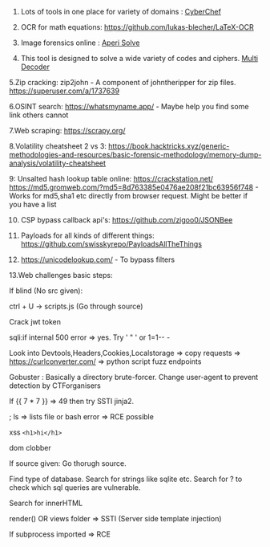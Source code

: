 1. Lots of tools in one place for variety of domains : [CyberChef](https://gchq.github.io/CyberChef/)

2. OCR for math equations: https://github.com/lukas-blecher/LaTeX-OCR

3. Image forensics online : [Aperi Solve](https://www.aperisolve.com/)

4. This tool is designed to solve a wide variety of codes and ciphers. [Multi Decoder](https://www.cachesleuth.com/multidecoder/)

5.Zip cracking: zip2john - A component of johntheripper for zip files.   https://superuser.com/a/1737639

6.OSINT search: https://whatsmyname.app/ - Maybe help you find some link others cannot

7.Web scraping: https://scrapy.org/

8.Volatility cheatsheet 2 vs 3: https://book.hacktricks.xyz/generic-methodologies-and-resources/basic-forensic-methodology/memory-dump-analysis/volatility-cheatsheet

9: Unsalted hash lookup table online: https://crackstation.net/  
  https://md5.gromweb.com/?md5=8d763385e0476ae208f21bc63956f748 - Works for md5,sha1 etc directly from browser request. Might be better if you have a list

10. CSP bypass callback api's: https://github.com/zigoo0/JSONBee

11. Payloads for all kinds of different things:
  https://github.com/swisskyrepo/PayloadsAllTheThings

12) https://unicodelookup.com/ - To bypass filters 

13.Web challenges basic steps:
  
  If blind (No src given):
  
  ctrl + U -> scripts.js (Go through source)
  
  Crack jwt token

  sqli:if internal 500 error => yes. Try '  " ' or 1=1-- -
  
  Look into Devtools,Headers,Cookies,Localstorage => copy requests => https://curlconverter.com/ => python script fuzz endpoints

  Gobuster : Basically a directory brute-forcer. Change user-agent to prevent detection by CTForganisers
  
  If {{ 7 * 7 }} => 49 then try SSTI jinja2.

  ; ls => lists file or bash error => RCE possible
  
  xss ```<h1>hi</h1>```
  
  dom clobber

If source given:
Go thorugh source.

Find type of database. Search for strings like sqlite etc. Search for ? to check which sql queries are vulnerable.

Search for innerHTML

render() OR views folder => SSTI (Server side template injection)

If subprocess imported =>  RCE


